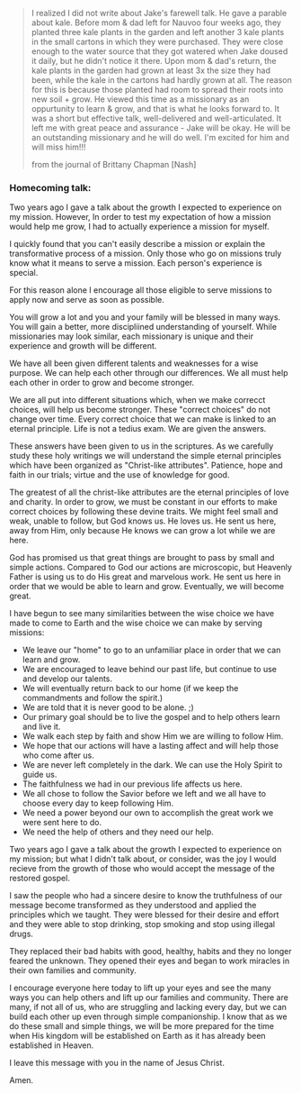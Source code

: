 > I realized I did not write about Jake's farewell talk. He gave a parable about kale. Before mom & dad left for Nauvoo four weeks ago, they planted three kale plants in the garden and left another 3 kale plants in the small cartons in which they were purchased. They were close enough to the water source that they got watered when Jake doused it daily, but he didn't notice it there. Upon mom & dad's return, the kale plants in the garden had grown at least 3x the size they had been, while the kale in the cartons had hardly grown at all. The reason for this is because those planted had room to spread their roots into new soil + grow.
> He viewed this time as a missionary as an oppurtunity to learn & grow, and that is what he looks forward to. It was a short but effective talk, well-delivered and well-articulated. It left me with great peace and assurance - Jake will be okay. He will be an outstanding missionary and he will do well. I'm excited for him and will miss him!!!
>
> from the journal of Brittany Chapman \[Nash\]

### Homecoming talk:

Two years ago I gave a talk about the growth I expected to experience on my mission. However, In order to test my expectation of how a mission would help me grow, I had to actually experience a mission for myself.

I quickly found that you can't easily describe a mission or explain the transformative process of a mission. Only those who go on missions truly know what it means to serve a mission. Each person's experience is special.

For this reason alone I encourage all those eligible to serve missions to apply now and serve as soon as possible.

You will grow a lot and you and your family will be blessed in many ways. You will gain a better, more discipliined understanding of yourself. While missionaries may look similar, each missionary is unique and their experience and growth will be different.

We have all been given different talents and weaknesses for a wise purpose. We can help each other through our differences. We all must help each other in order to grow and become stronger.

We are all put into different situations which, when we make correcct choices, will help us become stronger. These "correct choices" do not change over time. Every correct choice that we can make is linked to an eternal principle. Life is not a tedius exam. We are given the answers.

These answers have been given to us in the scriptures. As we carefully study these holy writings we will understand the simple eternal principles which have been organized as "Christ-like attributes". Patience, hope and faith in our trials; virtue and the use of knowledge for good.

The greatest of all the christ-like attributes are the eternal principles of love and charity. In order to grow, we must be constant in our efforts to make correct choices by following these devine traits. We might feel small and weak, unable to follow, but God knows us. He loves us. He sent us here, away from Him, only because He knows we can grow a lot while we are here.

God has promised us that great things are brought to pass by small and simple actions. Compared to God our actions are microscopic, but Heavenly Father is using us to do His great and marvelous work. He sent us here in order that we would be able to learn and grow. Eventually, we will become great.

I have begun to see many similarities between the wise choice we have made to come to Earth and the wise choice we can make by serving missions:

-   We leave our "home" to go to an unfamiliar place in order that we can learn and grow.
-   We are encouraged to leave behind our past life, but continue to use and develop our talents.
-   We will eventually return back to our home (if we keep the commandments and follow the spirit.)
-   We are told that it is never good to be alone. ;)
-   Our primary goal should be to live the gospel and to help others learn and live it.
-   We walk each step by faith and show Him we are willing to follow Him.
-   We hope that our actions will have a lasting affect and will help those who come after us.
-   We are never left completely in the dark. We can use the Holy Spirit to guide us.
-   The faithfulness we had in our previous life affects us here.
-   We all chose to follow the Savior before we left and we all have to choose every day to keep following Him.
-   We need a power beyond our own to accomplish the great work we were sent here to do.
-   We need the help of others and they need our help.

Two years ago I gave a talk about the growth I expected to experience on my mission; but what I didn't talk about, or consider, was the joy I would recieve from the growth of those who would accept the message of the restored gospel.

I saw the people who had a sincere desire to know the truthfulness of our message become transformed as they understood and applied the principles which we taught. They were blessed for their desire and effort and they were able to stop drinking, stop smoking and stop using illegal drugs.

They replaced their bad habits with good, healthy, habits and they no longer feared the unknown. They opened their eyes and began to work miracles in their own families and community.

I encourage everyone here today to lift up your eyes and see the many ways you can help others and lift up our families and community. There are many, if not all of us, who are struggling and lacking every day, but we can build each other up even through simple companionship. I know that as we do these small and simple things, we will be more prepared for the time when His kingdom will be established on Earth as it has already been established in Heaven.

I leave this message with you in the name of Jesus Christ.

Amen.
